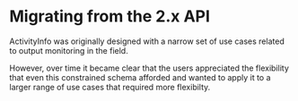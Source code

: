 
# Migrating from the 2.x API

ActivityInfo was originally designed with a narrow set of use cases
related to output monitoring in the field.

However, over time it became clear that the users appreciated the
flexibility that even this constrained schema afforded and wanted to
apply it to a larger range of use cases that required more flexibilty.

